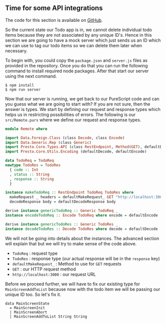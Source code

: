 ## Time for some API integrations

The code for this section is available on [GitHub](https://github.com/iAmMrinal0/prestoByExample/releases/tag/v0.6).

So the current state our Todo app is in, we cannot delete individual todo items because they are not associated by any unique ID's. Hence in this section we are going to have a mock server which just sends us an ID which we can use to tag our todo items so we can delete them later when necessary.

To begin with, you could copy the `package.json` and `server.js` files as provided in the repository. Once you do that you can run the following command to install required node packages. After that start our server using the next command.

```
$ npm install
$ npm run server
```

Now that our server is running, we get back to our PureScript code and can you guess what we are going to start with? If you are not sure, then the answer is types. We start by defining our request and response types which helps us in restricting possibilities of errors. The following is our `src/Remote.purs` where we define our request and response types.

```haskell
module Remote where

import Data.Foreign.Class (class Decode, class Encode)
import Data.Generic.Rep (class Generic)
import Presto.Core.Types.API (class RestEndpoint, Method(GET), defaultDecodeResponse, defaultMakeRequest_)
import Presto.Core.Utils.Encoding (defaultDecode, defaultEncode)

data TodoReq = TodoReq
newtype TodoRes = TodoRes
  { code :: Int
  , status :: String
  , response :: String
  }

instance makeTodoReq :: RestEndpoint TodoReq TodoRes where
  makeRequest _ headers = defaultMakeRequest_ GET "http://localhost:3000" headers
  decodeResponse body = defaultDecodeResponse body

derive instance genericTodoReq :: Generic TodoReq _
instance encodeTodoReq :: Encode TodoReq where encode = defaultEncode

derive instance genericTodoRes :: Generic TodoRes _
instance decodeTodoRes :: Decode TodoRes where decode = defaultDecode
```

We will not be going into details about the instances. The advanced section will explain that but we will try to make sense of the code above.

* `TodoReq` : request type
* `TodoRes` : response type \(our actual response will be in the `response` key\)
* `defaultMakeRequest_` : Method to use for `GET` requests
* `GET` : our HTTP request method
* `http://localhost:3000` : our request URL

Before we proceed further, we will have to fix our existing type for `MainScreenAddToList` because now with the todo item we will be passing our unique ID too. So let's fix it.

```
data MainScreenState
  = MainScreenInit
  | MainScreenAbort
  | MainScreenAddToList String String
```



